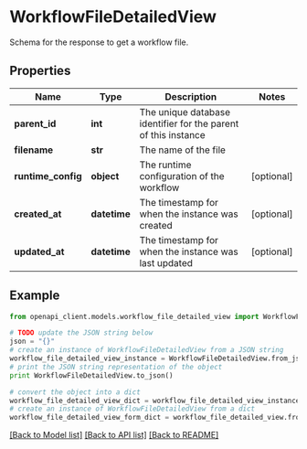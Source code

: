 # WorkflowFileDetailedView

Schema for the response to get a workflow file.

## Properties
Name | Type | Description | Notes
------------ | ------------- | ------------- | -------------
**parent_id** | **int** | The unique database identifier for the parent of this instance | 
**filename** | **str** | The name of the file | 
**runtime_config** | **object** | The runtime configuration of the workflow | [optional] 
**created_at** | **datetime** | The timestamp for when the instance was created | [optional] 
**updated_at** | **datetime** | The timestamp for when the instance was last updated | [optional] 

## Example

```python
from openapi_client.models.workflow_file_detailed_view import WorkflowFileDetailedView

# TODO update the JSON string below
json = "{}"
# create an instance of WorkflowFileDetailedView from a JSON string
workflow_file_detailed_view_instance = WorkflowFileDetailedView.from_json(json)
# print the JSON string representation of the object
print WorkflowFileDetailedView.to_json()

# convert the object into a dict
workflow_file_detailed_view_dict = workflow_file_detailed_view_instance.to_dict()
# create an instance of WorkflowFileDetailedView from a dict
workflow_file_detailed_view_form_dict = workflow_file_detailed_view.from_dict(workflow_file_detailed_view_dict)
```
[[Back to Model list]](../README.md#documentation-for-models) [[Back to API list]](../README.md#documentation-for-api-endpoints) [[Back to README]](../README.md)


